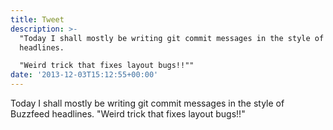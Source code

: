 ```yaml
---
title: Tweet
description: >-
  "Today I shall mostly be writing git commit messages in the style of Buzzfeed
  headlines.

  "Weird trick that fixes layout bugs!!""
date: '2013-12-03T15:12:55+00:00'
---
```

Today I shall mostly be writing git commit messages in the style of Buzzfeed headlines.
"Weird trick that fixes layout bugs!!"

